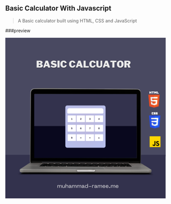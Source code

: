 ## Basic Calculator With Javascript

> A Basic calculator built using HTML, CSS and JavaScript

###preview


![calculator](https://github.com/Muhammad-Ramees/Basic-Calculator-With-Javascript/blob/main/pg.png?raw=true)


